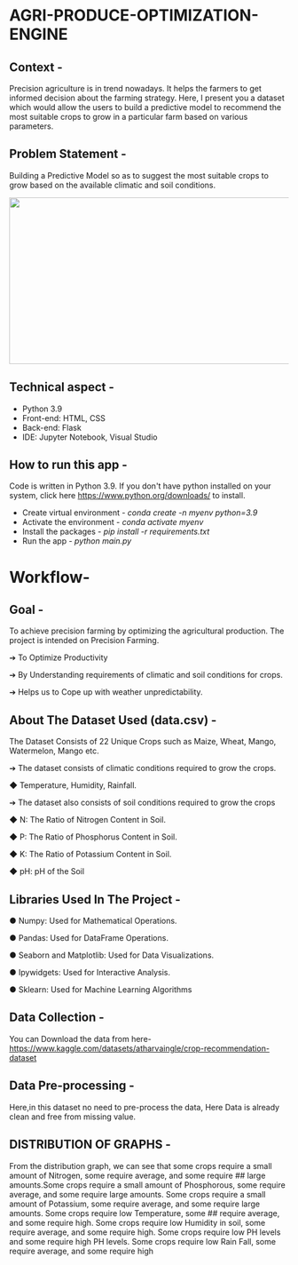 # AGRI-PRODUCE-OPTIMIZATION-ENGINE
## Context -
Precision agriculture is in trend nowadays. It helps the farmers to get informed decision about the farming strategy. Here, I present you a dataset which would allow the users to build a predictive model to recommend the most suitable crops to grow in a particular farm based on various parameters.
## Problem Statement -
Building a Predictive Model so as to suggest the most suitable crops to grow based on the available climatic and soil conditions.

<img align = "center" height = "300" width = "800" src = "https://user-images.githubusercontent.com/84726790/166432628-9aa89fd6-79aa-46a9-8484-f21887fb17d7.jpg">

## Technical aspect -
*  Python 3.9
*	Front-end: HTML, CSS
*	Back-end: Flask
*	IDE: Jupyter Notebook, Visual Studio

## How to run this app -
Code is written in Python 3.9. If you don't have python installed on your system, click here https://www.python.org/downloads/ to install.
* Create virtual environment - *conda create -n myenv python=3.9*
*	Activate the environment - *conda activate myenv*
*	Install the packages - *pip install -r requirements.txt*
*	Run the app - *python main.py*

# Workflow-
## Goal -
To achieve precision farming by optimizing the agricultural production.
The project is intended on Precision Farming.

➔ To Optimize Productivity

➔ By Understanding requirements of climatic and soil conditions for crops.

➔ Helps us to Cope up with weather unpredictability.
## About The Dataset Used (data.csv) -
The Dataset Consists of 22 Unique Crops such as Maize, Wheat, Mango, Watermelon, Mango etc.

➔ The dataset consists of climatic conditions required to grow the crops.

   ◆ Temperature, Humidity, Rainfall.
   

➔ The dataset also consists of soil conditions required to grow the crops

   ◆ N: The Ratio of Nitrogen Content in Soil.
   
   ◆ P: The Ratio of Phosphorus Content in Soil.
   
   ◆ K: The Ratio of Potassium Content in Soil.
   
   ◆ pH: pH of the Soil
   
   ## Libraries Used In The Project - 
   
● Numpy: Used for Mathematical Operations.

● Pandas: Used for DataFrame Operations.

● Seaborn and Matplotlib: Used for Data Visualizations.

● Ipywidgets: Used for Interactive Analysis.

● Sklearn: Used for Machine Learning Algorithms
   
   ## Data Collection -
   You can Download the data from here- https://www.kaggle.com/datasets/atharvaingle/crop-recommendation-dataset
   
  ## Data Pre-processing -
  Here,in this dataset no need to pre-process the data, Here Data is already clean and free from missing value.
  
  ## DISTRIBUTION OF GRAPHS -

 From the distribution graph, we can see that some crops require a small amount of Nitrogen, some require average, and some require ## large amounts.Some crops require a small amount of Phosphorous, some require average, and some require large amounts. Some crops require a small amount of Potassium, some require average, and some require large amounts. Some crops require low Temperature, some ## require average, and some require high. Some crops require low Humidity in soil, some require average, and some require high. Some crops require low PH levels and some require high PH levels. Some crops require low Rain Fall, some require average, and some require high

 

